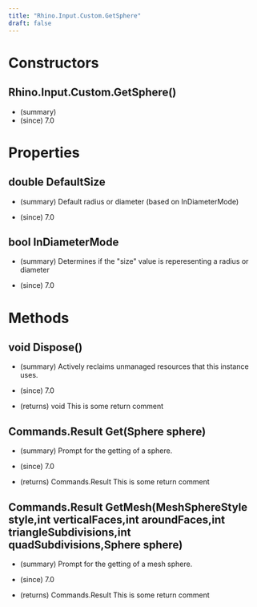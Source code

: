 ```yaml
---
title: "Rhino.Input.Custom.GetSphere"
draft: false
---
```


# Constructors
## Rhino.Input.Custom.GetSphere()
- (summary) 
- (since) 7.0
# Properties
## double DefaultSize
- (summary) 
     Default radius or diameter (based on InDiameterMode)
     
- (since) 7.0
## bool InDiameterMode
- (summary) 
     Determines if the "size" value is reperesenting a radius or diameter
     
- (since) 7.0
# Methods
## void Dispose()
- (summary) 
     Actively reclaims unmanaged resources that this instance uses.
     
- (since) 7.0
- (returns) void This is some return comment
## Commands.Result Get(Sphere sphere)
- (summary) 
     Prompt for the getting of a sphere.
     
- (since) 7.0
- (returns) Commands.Result This is some return comment
## Commands.Result GetMesh(MeshSphereStyle style,int verticalFaces,int aroundFaces,int triangleSubdivisions,int quadSubdivisions,Sphere sphere)
- (summary) 
     Prompt for the getting of a mesh sphere.
     
- (since) 7.0
- (returns) Commands.Result This is some return comment
